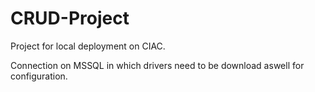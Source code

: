 # CRUD-Project
Project for local deployment on CIAC.

Connection on MSSQL in which drivers need to be download aswell for configuration.

